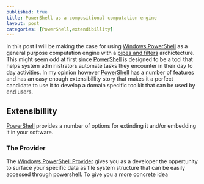 ```yaml
---
published: true
title: PowerShell as a compositional computation engine
layout: post
categories: [PowerShell,extendibillity]
---
```



In this post I will be making the case for using [Windows PowerShell][ps] as a
general purpose computation engine with a [pipes and filters][pf] archictecture.
This might seem odd at first since [PowerShell][ps] is designed to be
a tool that helps system administrators automate tasks they encounter
in their day to day activities. In my opinion however [PowerShell][ps]
has a number of features and has an easy enough extensibillity story
that makes it a perfect candidate to use it to develop a domain
specific toolkit that can be used by end users.

## Extensibillity
[PowerShell][ps] provides a number of options for extinding it and/or
embedding it in your software.
### The Provider
The [Windows PowerShell Provider][pr] gives you as a developer the
oppertunity to surface your specific data as file system structure
that can be easily accessed through powershell. To give you a more
concrete idea 

[ps]: http://technet.microsoft.com/nl-nl/scriptcenter/dd742419.aspx "PowerShell"
[pf]: http://www.eaipatterns.com/PipesAndFilters.html "Pipes and Filters"
[pr]: http://msdn.microsoft.com/en-us/library/ee126186(v=VS.85).aspx "Windows PowerShell Provider"

